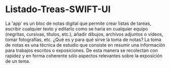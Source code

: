 # Listado-Treas-SWIFT-UI
La 'app' es un bloc de notas digital que permite crear listas de tareas, escribir cualquier texto y editarlo como se haría en cualquier equipo (negritas, cursivas, títulos, etc.), añadir dibujos, archivos adjuntos o vídeos, tomar fotografías, etc.
¿Qué es y para qué sirve la toma de notas?
La toma de notas es una técnica de estudio que consiste en resumir una información para trabajos escritos o exposiciones. De esta manera se recolectan con rapidez y en forma coherente sólo aspectos relevantes sobre la exposición de un tema.
